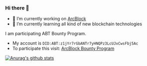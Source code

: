 ### Hi there 👋

- 🔭 I’m currently working on [ArcBlock](https://arcblock.io)
- 🌱 I’m currently learning all kind of new blockchain technologies

I am participating ABT Bounty Program.
- My account is `DID:ABT:z1jYr7rGbANTr7yHNQPz3LcUJxCwsFbj5Ac` 
- To participate this visit: [ArcBlock Bounty Program](https://bounty.arcblock.io)

[![Anurag's github stats](https://github-readme-stats.vercel.app/api?username=mave99a&show_icons=true)](https://github.com/anuraghazra/github-readme-stats)
